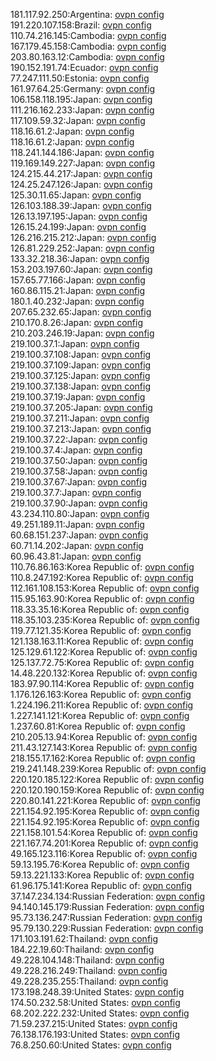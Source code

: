 181.117.92.250:Argentina: [ovpn config](vpn/181_117_92_250.ovpn)  
191.220.107.158:Brazil: [ovpn config](vpn/191_220_107_158.ovpn)  
110.74.216.145:Cambodia: [ovpn config](vpn/110_74_216_145.ovpn)  
167.179.45.158:Cambodia: [ovpn config](vpn/167_179_45_158.ovpn)  
203.80.163.12:Cambodia: [ovpn config](vpn/203_80_163_12.ovpn)  
190.152.191.74:Ecuador: [ovpn config](vpn/190_152_191_74.ovpn)  
77.247.111.50:Estonia: [ovpn config](vpn/77_247_111_50.ovpn)  
161.97.64.25:Germany: [ovpn config](vpn/161_97_64_25.ovpn)  
106.158.118.195:Japan: [ovpn config](vpn/106_158_118_195.ovpn)  
111.216.162.233:Japan: [ovpn config](vpn/111_216_162_233.ovpn)  
117.109.59.32:Japan: [ovpn config](vpn/117_109_59_32.ovpn)  
118.16.61.2:Japan: [ovpn config](vpn/118_16_61_2.ovpn)  
118.16.61.2:Japan: [ovpn config](vpn/118_16_61_2.ovpn)  
118.241.144.186:Japan: [ovpn config](vpn/118_241_144_186.ovpn)  
119.169.149.227:Japan: [ovpn config](vpn/119_169_149_227.ovpn)  
124.215.44.217:Japan: [ovpn config](vpn/124_215_44_217.ovpn)  
124.25.247.126:Japan: [ovpn config](vpn/124_25_247_126.ovpn)  
125.30.11.65:Japan: [ovpn config](vpn/125_30_11_65.ovpn)  
126.103.188.39:Japan: [ovpn config](vpn/126_103_188_39.ovpn)  
126.13.197.195:Japan: [ovpn config](vpn/126_13_197_195.ovpn)  
126.15.24.199:Japan: [ovpn config](vpn/126_15_24_199.ovpn)  
126.216.215.212:Japan: [ovpn config](vpn/126_216_215_212.ovpn)  
126.81.229.252:Japan: [ovpn config](vpn/126_81_229_252.ovpn)  
133.32.218.36:Japan: [ovpn config](vpn/133_32_218_36.ovpn)  
153.203.197.60:Japan: [ovpn config](vpn/153_203_197_60.ovpn)  
157.65.77.166:Japan: [ovpn config](vpn/157_65_77_166.ovpn)  
160.86.115.21:Japan: [ovpn config](vpn/160_86_115_21.ovpn)  
180.1.40.232:Japan: [ovpn config](vpn/180_1_40_232.ovpn)  
207.65.232.65:Japan: [ovpn config](vpn/207_65_232_65.ovpn)  
210.170.8.26:Japan: [ovpn config](vpn/210_170_8_26.ovpn)  
210.203.246.19:Japan: [ovpn config](vpn/210_203_246_19.ovpn)  
219.100.37.1:Japan: [ovpn config](vpn/219_100_37_1.ovpn)  
219.100.37.108:Japan: [ovpn config](vpn/219_100_37_108.ovpn)  
219.100.37.109:Japan: [ovpn config](vpn/219_100_37_109.ovpn)  
219.100.37.125:Japan: [ovpn config](vpn/219_100_37_125.ovpn)  
219.100.37.138:Japan: [ovpn config](vpn/219_100_37_138.ovpn)  
219.100.37.19:Japan: [ovpn config](vpn/219_100_37_19.ovpn)  
219.100.37.205:Japan: [ovpn config](vpn/219_100_37_205.ovpn)  
219.100.37.211:Japan: [ovpn config](vpn/219_100_37_211.ovpn)  
219.100.37.213:Japan: [ovpn config](vpn/219_100_37_213.ovpn)  
219.100.37.22:Japan: [ovpn config](vpn/219_100_37_22.ovpn)  
219.100.37.4:Japan: [ovpn config](vpn/219_100_37_4.ovpn)  
219.100.37.50:Japan: [ovpn config](vpn/219_100_37_50.ovpn)  
219.100.37.58:Japan: [ovpn config](vpn/219_100_37_58.ovpn)  
219.100.37.67:Japan: [ovpn config](vpn/219_100_37_67.ovpn)  
219.100.37.7:Japan: [ovpn config](vpn/219_100_37_7.ovpn)  
219.100.37.90:Japan: [ovpn config](vpn/219_100_37_90.ovpn)  
43.234.110.80:Japan: [ovpn config](vpn/43_234_110_80.ovpn)  
49.251.189.11:Japan: [ovpn config](vpn/49_251_189_11.ovpn)  
60.68.151.237:Japan: [ovpn config](vpn/60_68_151_237.ovpn)  
60.71.14.202:Japan: [ovpn config](vpn/60_71_14_202.ovpn)  
60.96.43.81:Japan: [ovpn config](vpn/60_96_43_81.ovpn)  
110.76.86.163:Korea Republic of: [ovpn config](vpn/110_76_86_163.ovpn)  
110.8.247.192:Korea Republic of: [ovpn config](vpn/110_8_247_192.ovpn)  
112.161.108.153:Korea Republic of: [ovpn config](vpn/112_161_108_153.ovpn)  
115.95.163.90:Korea Republic of: [ovpn config](vpn/115_95_163_90.ovpn)  
118.33.35.16:Korea Republic of: [ovpn config](vpn/118_33_35_16.ovpn)  
118.35.103.235:Korea Republic of: [ovpn config](vpn/118_35_103_235.ovpn)  
119.77.121.35:Korea Republic of: [ovpn config](vpn/119_77_121_35.ovpn)  
121.138.163.11:Korea Republic of: [ovpn config](vpn/121_138_163_11.ovpn)  
125.129.61.122:Korea Republic of: [ovpn config](vpn/125_129_61_122.ovpn)  
125.137.72.75:Korea Republic of: [ovpn config](vpn/125_137_72_75.ovpn)  
14.48.220.132:Korea Republic of: [ovpn config](vpn/14_48_220_132.ovpn)  
183.97.90.114:Korea Republic of: [ovpn config](vpn/183_97_90_114.ovpn)  
1.176.126.163:Korea Republic of: [ovpn config](vpn/1_176_126_163.ovpn)  
1.224.196.211:Korea Republic of: [ovpn config](vpn/1_224_196_211.ovpn)  
1.227.141.121:Korea Republic of: [ovpn config](vpn/1_227_141_121.ovpn)  
1.237.60.81:Korea Republic of: [ovpn config](vpn/1_237_60_81.ovpn)  
210.205.13.94:Korea Republic of: [ovpn config](vpn/210_205_13_94.ovpn)  
211.43.127.143:Korea Republic of: [ovpn config](vpn/211_43_127_143.ovpn)  
218.155.17.162:Korea Republic of: [ovpn config](vpn/218_155_17_162.ovpn)  
219.241.148.239:Korea Republic of: [ovpn config](vpn/219_241_148_239.ovpn)  
220.120.185.122:Korea Republic of: [ovpn config](vpn/220_120_185_122.ovpn)  
220.120.190.159:Korea Republic of: [ovpn config](vpn/220_120_190_159.ovpn)  
220.80.141.221:Korea Republic of: [ovpn config](vpn/220_80_141_221.ovpn)  
221.154.92.195:Korea Republic of: [ovpn config](vpn/221_154_92_195.ovpn)  
221.154.92.195:Korea Republic of: [ovpn config](vpn/221_154_92_195.ovpn)  
221.158.101.54:Korea Republic of: [ovpn config](vpn/221_158_101_54.ovpn)  
221.167.74.201:Korea Republic of: [ovpn config](vpn/221_167_74_201.ovpn)  
49.165.123.116:Korea Republic of: [ovpn config](vpn/49_165_123_116.ovpn)  
59.13.195.76:Korea Republic of: [ovpn config](vpn/59_13_195_76.ovpn)  
59.13.221.133:Korea Republic of: [ovpn config](vpn/59_13_221_133.ovpn)  
61.96.175.141:Korea Republic of: [ovpn config](vpn/61_96_175_141.ovpn)  
37.147.234.134:Russian Federation: [ovpn config](vpn/37_147_234_134.ovpn)  
94.140.145.179:Russian Federation: [ovpn config](vpn/94_140_145_179.ovpn)  
95.73.136.247:Russian Federation: [ovpn config](vpn/95_73_136_247.ovpn)  
95.79.130.229:Russian Federation: [ovpn config](vpn/95_79_130_229.ovpn)  
171.103.191.62:Thailand: [ovpn config](vpn/171_103_191_62.ovpn)  
184.22.19.60:Thailand: [ovpn config](vpn/184_22_19_60.ovpn)  
49.228.104.148:Thailand: [ovpn config](vpn/49_228_104_148.ovpn)  
49.228.216.249:Thailand: [ovpn config](vpn/49_228_216_249.ovpn)  
49.228.235.255:Thailand: [ovpn config](vpn/49_228_235_255.ovpn)  
173.198.248.39:United States: [ovpn config](vpn/173_198_248_39.ovpn)  
174.50.232.58:United States: [ovpn config](vpn/174_50_232_58.ovpn)  
68.202.222.232:United States: [ovpn config](vpn/68_202_222_232.ovpn)  
71.59.237.215:United States: [ovpn config](vpn/71_59_237_215.ovpn)  
76.138.176.193:United States: [ovpn config](vpn/76_138_176_193.ovpn)  
76.8.250.60:United States: [ovpn config](vpn/76_8_250_60.ovpn)  
